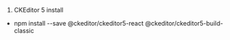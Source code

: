 1. CKEditor 5 install

- npm install --save @ckeditor/ckeditor5-react @ckeditor/ckeditor5-build-classic
